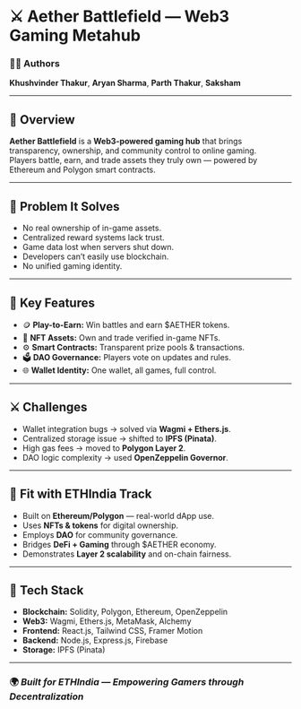 # ⚔️ Aether Battlefield — Web3 Gaming Metahub

### 👨‍💻 Authors  
**Khushvinder Thakur**, **Aryan Sharma**, **Parth Thakur**, **Saksham**

---

## 🧠 Overview
**Aether Battlefield** is a **Web3-powered gaming hub** that brings transparency, ownership, and community control to online gaming.  
Players battle, earn, and trade assets they truly own — powered by Ethereum and Polygon smart contracts.

---

## 🧩 Problem It Solves
- No real ownership of in-game assets.  
- Centralized reward systems lack trust.  
- Game data lost when servers shut down.  
- Developers can’t easily use blockchain.  
- No unified gaming identity.  

---

## 🚀 Key Features
- 🪙 **Play-to-Earn:** Win battles and earn $AETHER tokens.  
- 💎 **NFT Assets:** Own and trade verified in-game NFTs.  
- ⚙️ **Smart Contracts:** Transparent prize pools & transactions.  
- 🗳️ **DAO Governance:** Players vote on updates and rules.  
- 🌐 **Wallet Identity:** One wallet, all games, full control.  

---

## ⚔️ Challenges
- Wallet integration bugs → solved via **Wagmi + Ethers.js**.  
- Centralized storage issue → shifted to **IPFS (Pinata)**.  
- High gas fees → moved to **Polygon Layer 2**.  
- DAO logic complexity → used **OpenZeppelin Governor**.  

---

## 🧩 Fit with ETHIndia Track
- Built on **Ethereum/Polygon** — real-world dApp use.  
- Uses **NFTs & tokens** for digital ownership.  
- Employs **DAO** for community governance.  
- Bridges **DeFi + Gaming** through $AETHER economy.  
- Demonstrates **Layer 2 scalability** and on-chain fairness.  

---

## 🧰 Tech Stack
- **Blockchain:** Solidity, Polygon, Ethereum, OpenZeppelin  
- **Web3:** Wagmi, Ethers.js, MetaMask, Alchemy  
- **Frontend:** React.js, Tailwind CSS, Framer Motion  
- **Backend:** Node.js, Express.js, Firebase  
- **Storage:** IPFS (Pinata)  

---

### 🌍 *Built for ETHIndia — Empowering Gamers through Decentralization*
